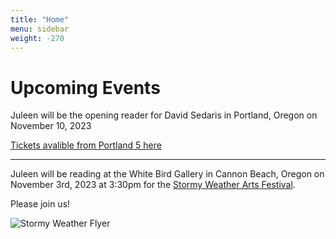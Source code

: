 ```yaml
---
title: "Home"
menu: sidebar
weight: -270
---
```


# Upcoming Events
Juleen will be the opening reader for David Sedaris in Portland, Oregon on November 10, 2023

[Tickets avalible from Portland 5 here](https://www.portland5.com/arlene-schnitzer-concert-hall/events/evening-david-sedaris)

---

Juleen will be reading at the White Bird Gallery in Cannon Beach, Oregon on November 3rd, 2023 at 3:30pm for the [Stormy Weather Arts Festival](https://www.cannonbeach.org/events-and-festivals/arts-events/stormy-weather-arts-festival/).

Please join us!

![Stormy Weather Flyer](/images/swaf_2023_flyer.jpg)

<!-- ![Floral Musical Score](/images/painting/floral_score.jpg)
*8.5 x 11 in | Mixed-media | 2023* -->